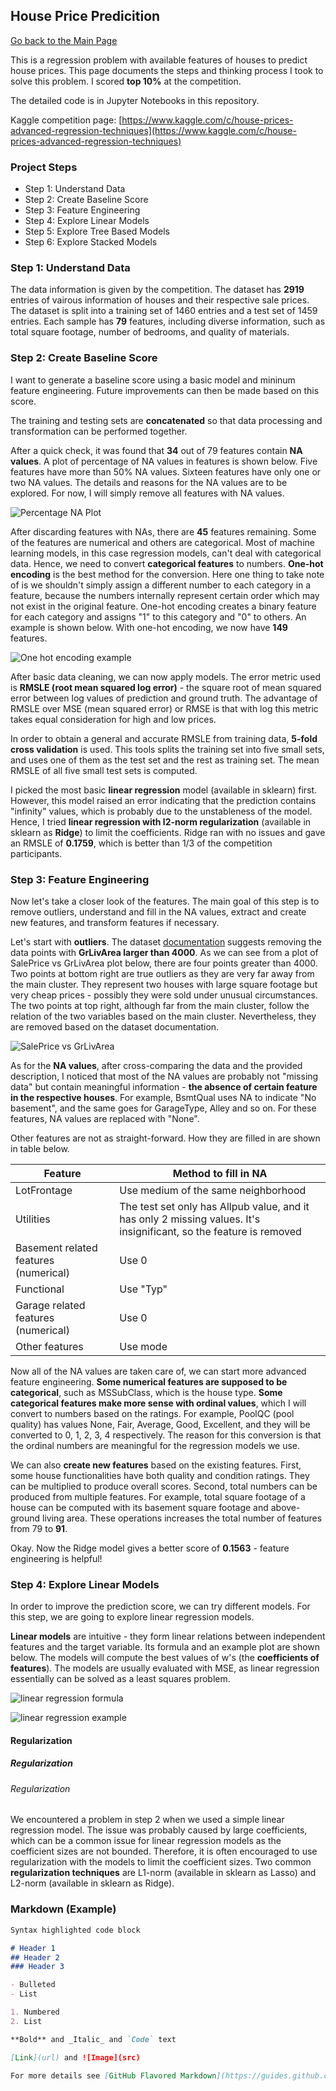 ## House Price Predicition

[Go back to the Main Page](../index.md)

This is a regression problem with available features of houses to predict house prices. This page documents the steps and thinking process I took to solve this problem. I scored **top 10%** at the competition. 

The detailed code is in Jupyter Notebooks in this repository.

Kaggle competition page: [https://www.kaggle.com/c/house-prices-advanced-regression-techniques](https://www.kaggle.com/c/house-prices-advanced-regression-techniques)

### Project Steps
- Step 1: Understand Data
- Step 2: Create Baseline Score
- Step 3: Feature Engineering
- Step 4: Explore Linear Models
- Step 5: Explore Tree Based Models
- Step 6: Explore Stacked Models

### Step 1: Understand Data
The data information is given by the competition. The dataset has **2919** entries of vairous information of houses and their respective sale prices. The dataset is split into a training set of 1460 entries and a test set of 1459 entries. Each sample has **79** features, including diverse information, such as total square footage, number of bedrooms, and quality of materials. 

### Step 2: Create Baseline Score
I want to generate a baseline score using a basic model and mininum feature engineering. Future improvements can then be made based on this score.

The training and testing sets are **concatenated** so that data processing and transformation can be performed together. 

After a quick check, it was found that **34** out of 79 features contain **NA values**. A plot of percentage of NA values in features is shown below. Five features have more than 50% NA values. Sixteen features have only one or two NA values. The details and reasons for the NA values are to be explored. For now, I will simply remove all features with NA values.

![Percentage NA Plot](https://github.com/willchenyh/willchenyh.github.io/blob/master/house_price_prediction/pct_na_initial.png?raw=true)

After discarding features with NAs, there are **45** features remaining. Some of the features are numerical and others are categorical. Most of machine learning models, in this case regression models, can't deal with categorical data. Hence, we need to convert **categorical features** to numbers. **One-hot encoding** is the best method for the conversion. Here one thing to take note of is we shouldn't simply assign a different number to each category in a feature, because the numbers internally represent certain order which may not exist in the original feature. One-hot encoding creates a binary feature for each category and assigns "1" to this category and "0" to others. An example is shown below. With one-hot encoding, we now have **149** features.

![One hot encoding example](http://brettromero.com/wordpress/wp-content/uploads/2016/03/OHE-Image.png)

After basic data cleaning, we can now apply models. The error metric used is **RMSLE (root mean squared log error)** - the square root of mean squared error between log values of prediction and ground truth. The advantage of RMSLE over MSE (mean squared error) or RMSE is that with log this metric takes equal consideration for high and low prices. 

In order to obtain a general and accurate RMSLE from training data, **5-fold cross validation** is used. This tools splits the training set into five small sets, and uses one of them as the test set and the rest as training set. The mean RMSLE of all five small test sets is computed.

I picked the most basic **linear regression** model (available in sklearn) first. However, this model raised an error indicating that the prediction contains "infinity" values, which is probably due to the unstableness of the model. Hence, I tried **linear regression with l2-norm regularization** (available in sklearn as **Ridge**) to limit the coefficients. Ridge ran with no issues and gave an RMSLE of **0.1759**, which is better than 1/3 of the competition participants. 

### Step 3: Feature Engineering

Now let's take a closer look of the features. The main goal of this step is to remove outliers, understand and fill in the NA values, extract and create new features, and transform features if necessary. 

Let's start with **outliers**. The dataset [documentation](https://ww2.amstat.org/publications/jse/v19n3/decock.pdf) suggests removing the data points with **GrLivArea larger than 4000**. As we can see from a plot of SalePrice vs GrLivArea plot below, there are four points greater than 4000. Two points at bottom right are true outliers as they are very far away from the main cluster. They represent two houses with large square footage but very cheap prices - possibly they were sold under unusual circumstances. The two points at top right, although far from the main cluster, follow the relation of the two variables based on the main cluster. Nevertheless, they are removed based on the dataset documentation.

![SalePrice vs GrLivArea](https://github.com/willchenyh/willchenyh.github.io/blob/master/house_price_prediction/saleprice_vs_grlivarea.png?raw=true)

As for the **NA values**, after cross-comparing the data and the provided description, I noticed that most of the NA values are probably not "missing data" but contain meaningful information - **the absence of certain feature in the respective houses**. For example, BsmtQual uses NA to indicate "No basement", and the same goes for GarageType, Alley and so on. For these features, NA values are replaced with "None".

Other features are not as straight-forward. How they are filled in are shown in table below.

**Feature** | **Method to fill in NA**
--- | ---
LotFrontage | Use medium of the same neighborhood
Utilities | The test set only has Allpub value, and it has only 2 missing values. It's insignificant, so the feature is removed
Basement related features (numerical) | Use 0
Functional | Use "Typ"
Garage related features (numerical) | Use 0
Other features | Use mode  
  
  
Now all of the NA values are taken care of, we can start more advanced feature engineering. **Some numerical features are supposed to be categorical**, such as MSSubClass, which is the house type. **Some categorical features make more sense with ordinal values**, which I will convert to numbers based on the ratings. For example, PoolQC (pool quality) has values None, Fair, Average, Good, Excellent, and they will be converted to 0, 1, 2, 3, 4 respectively. The reason for this conversion is that the ordinal numbers are meaningful for the regression models we use. 

We can also **create new features** based on the existing features. First, some house functionalities have both quality and condition ratings. They can be multiplied to produce overall scores. Second, total numbers can be produced from multiple features. For example, total square footage of a house can be computed with its basement square footage and above-ground living area. These operations increases the total number of features from 79 to **91**.

Okay. Now the Ridge model gives a better score of **0.1563** - feature engineering is helpful!

### Step 4: Explore Linear Models

In order to improve the prediction score, we can try different models. For this step, we are going to explore linear regression models.

**Linear models** are intuitive - they form linear relations between independent features and the target variable. Its formula and an example plot are shown below. The models will compute the best values of w's (the **coefficients of features**). The models are usually evaluated with MSE, as linear regression essentially can be solved as a least squares problem.

![linear regression formula](https://github.com/willchenyh/willchenyh.github.io/blob/master/house_price_prediction/linear_regression_formula.jpg?raw=true)

![linear regression example](https://upload.wikimedia.org/wikipedia/commons/thumb/3/3a/Linear_regression.svg/400px-Linear_regression.svg.png)

#### Regularization
##### Regularization
###### Regularization

We encountered a problem in step 2 when we used a simple linear regression model. The issue was probably caused by large coefficients, which can be a common issue for linear regression models as the coefficient sizes are not bounded. Therefore, it is often encouraged to use regularization with the models to limit the coefficient sizes. Two common **regularization techniques** are L1-norm (available in sklearn as Lasso) and L2-norm (available in sklearn as Ridge). 






### Markdown (Example)

```markdown
Syntax highlighted code block

# Header 1
## Header 2
### Header 3

- Bulleted
- List

1. Numbered
2. List

**Bold** and _Italic_ and `Code` text

[Link](url) and ![Image](src)

For more details see [GitHub Flavored Markdown](https://guides.github.com/features/mastering-markdown/).
```



